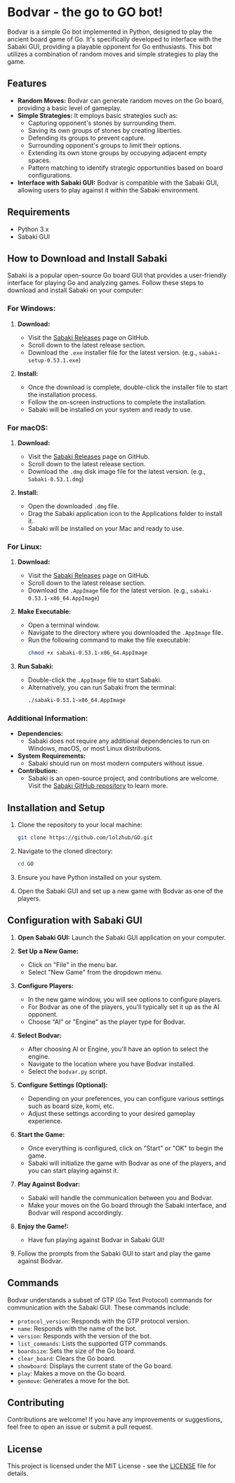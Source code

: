 # Bodvar - the go to GO bot!

Bodvar is a simple Go bot implemented in Python, designed to play the ancient board game of Go. It's specifically developed to interface with the Sabaki GUI, providing a playable opponent for Go enthusiasts. This bot utilizes a combination of random moves and simple strategies to play the game.

## Features

- **Random Moves:** Bodvar can generate random moves on the Go board, providing a basic level of gameplay.
- **Simple Strategies:** It employs basic strategies such as:
  - Capturing opponent's stones by surrounding them.
  - Saving its own groups of stones by creating liberties.
  - Defending its groups to prevent capture.
  - Surrounding opponent's groups to limit their options.
  - Extending its own stone groups by occupying adjacent empty spaces.
  - Pattern matching to identify strategic opportunities based on board configurations.
- **Interface with Sabaki GUI:** Bodvar is compatible with the Sabaki GUI, allowing users to play against it within the Sabaki environment.

## Requirements

- Python 3.x
- Sabaki GUI

## How to Download and Install Sabaki

Sabaki is a popular open-source Go board GUI that provides a user-friendly interface for playing Go and analyzing games. Follow these steps to download and install Sabaki on your computer:

### For Windows:

1. **Download:**
   - Visit the [Sabaki Releases](https://github.com/SabakiHQ/Sabaki/releases) page on GitHub.
   - Scroll down to the latest release section.
   - Download the `.exe` installer file for the latest version. (e.g., `sabaki-setup-0.53.1.exe`)

2. **Install:**
   - Once the download is complete, double-click the installer file to start the installation process.
   - Follow the on-screen instructions to complete the installation.
   - Sabaki will be installed on your system and ready to use.

### For macOS:

1. **Download:**
   - Visit the [Sabaki Releases](https://github.com/SabakiHQ/Sabaki/releases) page on GitHub.
   - Scroll down to the latest release section.
   - Download the `.dmg` disk image file for the latest version. (e.g., `Sabaki-0.53.1.dmg`)

2. **Install:**
   - Open the downloaded `.dmg` file.
   - Drag the Sabaki application icon to the Applications folder to install it.
   - Sabaki will be installed on your Mac and ready to use.

### For Linux:

1. **Download:**
   - Visit the [Sabaki Releases](https://github.com/SabakiHQ/Sabaki/releases) page on GitHub.
   - Scroll down to the latest release section.
   - Download the `.AppImage` file for the latest version. (e.g., `sabaki-0.53.1-x86_64.AppImage`)

2. **Make Executable:**
   - Open a terminal window.
   - Navigate to the directory where you downloaded the `.AppImage` file.
   - Run the following command to make the file executable:
     ```bash
     chmod +x sabaki-0.53.1-x86_64.AppImage
     ```

3. **Run Sabaki:**
   - Double-click the `.AppImage` file to start Sabaki.
   - Alternatively, you can run Sabaki from the terminal:
     ```bash
     ./sabaki-0.53.1-x86_64.AppImage
     ```

### Additional Information:

- **Dependencies:**
  - Sabaki does not require any additional dependencies to run on Windows, macOS, or most Linux distributions.
- **System Requirements:**
  - Sabaki should run on most modern computers without issue.
- **Contribution:**
  - Sabaki is an open-source project, and contributions are welcome. Visit the [Sabaki GitHub repository](https://github.com/SabakiHQ/Sabaki) to learn more.


## Installation and Setup

1. Clone the repository to your local machine:

    ```bash
    git clone https://github.com/lolzhub/GO.git
    ```

2. Navigate to the cloned directory:

    ```bash
    cd GO
    ```

3. Ensure you have Python installed on your system.

4. Open the Sabaki GUI and set up a new game with Bodvar as one of the players.

## Configuration with Sabaki GUI

1. **Open Sabaki GUI:** Launch the Sabaki GUI application on your computer.

2. **Set Up a New Game:**
   - Click on "File" in the menu bar.
   - Select "New Game" from the dropdown menu.

3. **Configure Players:**
   - In the new game window, you will see options to configure players.
   - For Bodvar as one of the players, you'll typically set it up as the AI opponent.
   - Choose "AI" or "Engine" as the player type for Bodvar.

4. **Select Bodvar:**
   - After choosing AI or Engine, you'll have an option to select the engine.
   - Navigate to the location where you have Bodvar installed.
   - Select the `bodvar.py` script.

5. **Configure Settings (Optional):**
   - Depending on your preferences, you can configure various settings such as board size, komi, etc.
   - Adjust these settings according to your desired gameplay experience.

6. **Start the Game:**
   - Once everything is configured, click on "Start" or "OK" to begin the game.
   - Sabaki will initialize the game with Bodvar as one of the players, and you can start playing against it.

7. **Play Against Bodvar:**
   - Sabaki will handle the communication between you and Bodvar.
   - Make your moves on the Go board through the Sabaki interface, and Bodvar will respond accordingly.

8. **Enjoy the Game!:**
   - Have fun playing against Bodvar in Sabaki GUI!


2. Follow the prompts from the Sabaki GUI to start and play the game against Bodvar.

## Commands

Bodvar understands a subset of GTP (Go Text Protocol) commands for communication with the Sabaki GUI. These commands include:

- `protocol_version`: Responds with the GTP protocol version.
- `name`: Responds with the name of the bot.
- `version`: Responds with the version of the bot.
- `list_commands`: Lists the supported GTP commands.
- `boardsize`: Sets the size of the Go board.
- `clear_board`: Clears the Go board.
- `showboard`: Displays the current state of the Go board.
- `play`: Makes a move on the Go board.
- `genmove`: Generates a move for the bot.

## Contributing

Contributions are welcome! If you have any improvements or suggestions, feel free to open an issue or submit a pull request.

## License

This project is licensed under the MIT License - see the [LICENSE](LICENSE) file for details.
